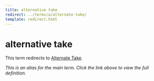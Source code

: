 ```yaml
---
title: alternative take
redirect: ../terms/a/alternate-take/
template: redirect.html
---
```


# alternative take

This term redirects to [Alternate Take](../terms/a/alternate-take/).

*This is an alias for the main term. Click the link above to view the full definition.*

